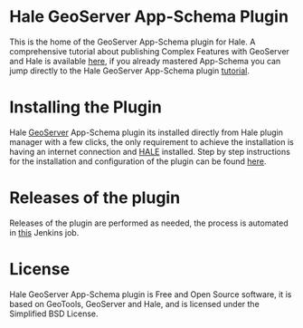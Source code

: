 # Hale GeoServer App-Schema Plugin

This is the home of the GeoServer App-Schema plugin for Hale. A comprehensive tutorial about publishing Complex Features with GeoServer and Hale is available [here](https://geoserver.geo-solutions.it/edu/en/complex_features/index.html), if you already mastered App-Schema you can jump directly to the Hale GeoServer App-Schema plugin [tutorial](https://geoserver.geo-solutions.it/edu/en/complex_features/meteo/index.html).

# Installing the Plugin

Hale [GeoServer](http://geoserver.org/) App-Schema plugin its installed directly from Hale plugin manager with a few clicks, the only requirement to achieve the installation is having an internet connection and [HALE](https://www.wetransform.to/downloads/) installed. Step by step instructions for the installation and configuration of the plugin can be found [here](https://geoserver.geo-solutions.it/edu/en/complex_features/installation/index.html).


# Releases of the plugin

Releases of the plugin are performed as needed, the process is automated in [this](https://build.geo-solutions.it/jenkins/view/HALE/job/HALE%20AppSchema%20Plugin/) Jenkins job.

# License
Hale GeoServer App-Schema plugin is Free and Open Source software, it is based on GeoTools, GeoServer and Hale, and is licensed under the Simplified BSD License.

